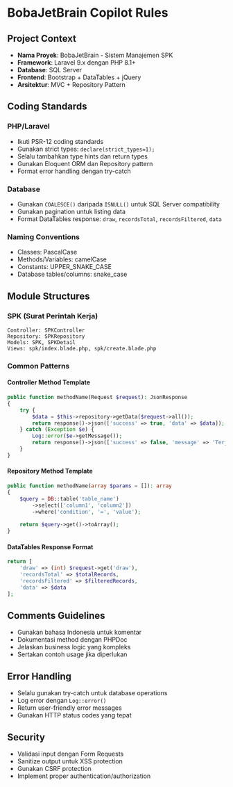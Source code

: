 # BobaJetBrain Copilot Rules

## Project Context
- **Nama Proyek**: BobaJetBrain - Sistem Manajemen SPK
- **Framework**: Laravel 9.x dengan PHP 8.1+
- **Database**: SQL Server
- **Frontend**: Bootstrap + DataTables + jQuery
- **Arsitektur**: MVC + Repository Pattern

## Coding Standards

### PHP/Laravel
- Ikuti PSR-12 coding standards
- Gunakan strict types: `declare(strict_types=1);`
- Selalu tambahkan type hints dan return types
- Gunakan Eloquent ORM dan Repository pattern
- Format error handling dengan try-catch

### Database
- Gunakan `COALESCE()` daripada `ISNULL()` untuk SQL Server compatibility
- Gunakan pagination untuk listing data
- Format DataTables response: `draw`, `recordsTotal`, `recordsFiltered`, `data`

### Naming Conventions
- Classes: PascalCase
- Methods/Variables: camelCase
- Constants: UPPER_SNAKE_CASE
- Database tables/columns: snake_case

## Module Structures

### SPK (Surat Perintah Kerja)
```
Controller: SPKController
Repository: SPKRepository
Models: SPK, SPKDetail
Views: spk/index.blade.php, spk/create.blade.php
```

### Common Patterns

#### Controller Method Template
```php
public function methodName(Request $request): JsonResponse
{
    try {
        $data = $this->repository->getData($request->all());
        return response()->json(['success' => true, 'data' => $data]);
    } catch (Exception $e) {
        Log::error($e->getMessage());
        return response()->json(['success' => false, 'message' => 'Terjadi kesalahan'], 500);
    }
}
```

#### Repository Method Template
```php
public function methodName(array $params = []): array
{
    $query = DB::table('table_name')
        ->select(['column1', 'column2'])
        ->where('condition', '=', 'value');
    
    return $query->get()->toArray();
}
```

#### DataTables Response Format
```php
return [
    'draw' => (int) $request->get('draw'),
    'recordsTotal' => $totalRecords,
    'recordsFiltered' => $filteredRecords,
    'data' => $data
];
```

## Comments Guidelines
- Gunakan bahasa Indonesia untuk komentar
- Dokumentasi method dengan PHPDoc
- Jelaskan business logic yang kompleks
- Sertakan contoh usage jika diperlukan

## Error Handling
- Selalu gunakan try-catch untuk database operations
- Log error dengan `Log::error()`
- Return user-friendly error messages
- Gunakan HTTP status codes yang tepat

## Security
- Validasi input dengan Form Requests
- Sanitize output untuk XSS protection
- Gunakan CSRF protection
- Implement proper authentication/authorization

